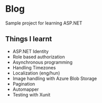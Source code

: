 # Blog

Sample project for learning ASP.NET

## Things I learnt

- ASP.NET Identity
- Role based authorization
- Asynchronous programming
- Handling Timezones
- Localization (eng/hun)
- Image handling with Azure Blob Storage
- Pagination
- Automapper
- Testing with Xunit
